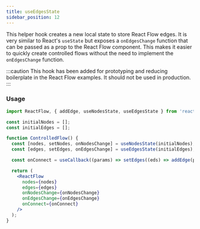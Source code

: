 ```yaml
---
title: useEdgesState
sidebar_position: 12
---
```


This helper hook creates a new local state to store React Flow edges. It is very similar to React's `useState` but exposes a `onEdgesChange` function that can be passed as a prop to the React Flow component. This makes it easier to quickly create controlled flows without the need to implement the `onEdgesChange` function.

:::caution
This hook has been added for prototyping and reducing boilerplate in the React Flow examples. It should not be used in production.
:::

### Usage

```jsx
import ReactFlow, { addEdge, useNodesState, useEdgesState } from 'reactflow';

const initialNodes = [];
const initialEdges = [];

function ControlledFlow() {
  const [nodes, setNodes, onNodesChange] = useNodesState(initialNodes);
  const [edges, setEdges, onEdgesChange] = useEdgesState(initialEdges);

  const onConnect = useCallback((params) => setEdges((eds) => addEdge(params, eds)), []);

  return (
    <ReactFlow
      nodes={nodes}
      edges={edges}
      onNodesChange={onNodesChange}
      onEdgesChange={onEdgesChange}
      onConnect={onConnect}
    />
  );
}
```
